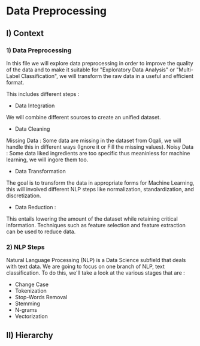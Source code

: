 

# Data Preprocessing

## I) Context

### 1) Data Preprocessing

In this file we will explore data preprocessing in order to improve the quality of the data and to make it suitable for "Exploratory Data Analysis" or "Multi-Label Classification", we will transform the raw data in a useful and efficient format. 

This includes different steps :

- Data Integration  

We will combine different sources to create an unified dataset.

- Data Cleaning 

Missing Data : Some data are missing in the dataset from Oqali, we will handle this in different ways (Ignore it or Fill the missing values).
Noisy Data : Some data liked ingredients are too specific thus meaninless for machine learning, we will ingore them too.

- Data Transformation  

The goal is to transform the data in appropriate forms for Machine Learning, this will involved different NLP steps like normalization, standardization, and discretization.

- Data Reduction :

This entails lowering the amount of the dataset while retaining critical information. Techniques such as feature selection and feature extraction can be used to reduce data. 

### 2)  NLP Steps

Natural Language Processing (NLP) is a Data Science subfield that deals with text data. We are going to focus on one branch of NLP, text classification. To do this, we'll take a look at the various stages that are :
- Change Case
- Tokenization
- Stop-Words Removal
- Stemming
- N-grams
- Vectorization

## II) Hierarchy

